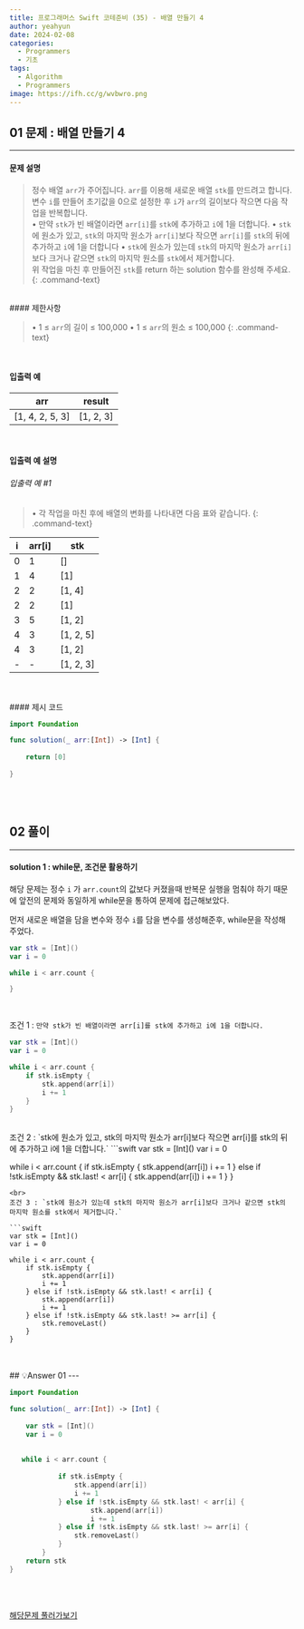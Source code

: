 ```yaml
---
title: 프로그래머스 Swift 코테준비 (35) - 배열 만들기 4
author: yeahyun
date: 2024-02-08
categories:
  - Programmers
  - 기초
tags:
  - Algorithm
  - Programmers
image: https://ifh.cc/g/wvbwro.png
---
```

## 01 문제 : 배열 만들기 4

---
#### 문제 설명

>정수 배열 `arr`가 주어집니다. `arr`를 이용해 새로운 배열 `stk`를 만드려고 합니다.   
>변수 `i`를 만들어 초기값을 0으로 설정한 후 `i`가 `arr`의 길이보다 작으면 다음 작업을 반복합니다.   
>	• 만약 `stk`가 빈 배열이라면 `arr[i]`를 `stk`에 추가하고 `i`에 1을 더합니다.
>	• `stk`에 원소가 있고, `stk`의 마지막 원소가 `arr[i]`보다 작으면 `arr[i]`를 `stk`의 뒤에 추가하고 `i`에 1을 더합니다
>	• `stk`에 원소가 있는데 `stk`의 마지막 원소가 `arr[i]`보다 크거나 같으면 `stk`의 마지막 원소를 `stk`에서 제거합니다.   
>위 작업을 마친 후 만들어진 `stk`를 return 하는 solution 함수를 완성해 주세요.
{: .command-text}

<BR>
#### 제한사항

>• 1 ≤ `arr`의 길이 ≤ 100,000
>	• 1 ≤ `arr`의 원소 ≤ 100,000
{: .command-text}
<BR>

#### 입출력 예


|arr|result|
|---|---|
|[1, 4, 2, 5, 3]|[1, 2, 3]|

<BR>

#### 입출력 예 설명

###### 입출력 예 #1

>• 각 작업을 마친 후에 배열의 변화를 나타내면 다음 표와 같습니다.
{: .command-text}




|i|arr[i]|stk|
|---|---|---|
|0|1|[]|
|1|4|[1]|
|2|2|[1, 4]|
|2|2|[1]|
|3|5|[1, 2]|
|4|3|[1, 2, 5]|
|4|3|[1, 2]|
|-|-|[1, 2, 3]|


<br>
<br>
#### 제시 코드

```swift
import Foundation

func solution(_ arr:[Int]) -> [Int] {
    
    return [0]
    
}
```

<br>
<br>

## 02 풀이 
---

#### solution 1 : while문, 조건문 활용하기

해당 문제는 정수 `i` 가 `arr.count`의 값보다 커졌을때 반복문 실행을 멈춰야 하기 때문에 앞전의 문제와 동일하게 while문을 통하여 문제에 접근해보았다.

먼저 새로운 배열을 담을 변수와 정수 `i`를 담을 변수를 생성해준후, while문을 작성해 주었다.

```swift
var stk = [Int]()
var i = 0

while i < arr.count { 

}
```

<br>

조건 1 : `만약 stk가 빈 배열이라면 arr[i]를 stk에 추가하고 i에 1을 더합니다.`

```swift   
var stk = [Int]()
var i = 0

while i < arr.count { 
	if stk.isEmpty {
		stk.append(arr[i])
		i += 1
	}
}
```

<br>
조건 2 : `stk에 원소가 있고, stk의 마지막 원소가 arr[i]보다 작으면 arr[i]를 stk의 뒤에 추가하고 i에 1을 더합니다.`
```swift   
var stk = [Int]()
var i = 0

while i < arr.count { 
	if stk.isEmpty {
		stk.append(arr[i])
		i += 1
	} else if !stk.isEmpty && stk.last! < arr[i] {
		stk.append(arr[i])
		i += 1
	}
}
```
<br>
조건 3 : `stk에 원소가 있는데 stk의 마지막 원소가 arr[i]보다 크거나 같으면 stk의 마지막 원소를 stk에서 제거합니다.`

```swift   
var stk = [Int]()
var i = 0

while i < arr.count { 
	if stk.isEmpty {
		stk.append(arr[i])
		i += 1
	} else if !stk.isEmpty && stk.last! < arr[i] {
		stk.append(arr[i])
		i += 1
	} else if !stk.isEmpty && stk.last! >= arr[i] {
		stk.removeLast()
	}
}
```
<br>
<br>
## 💡Answer 01
---

```swift
import Foundation

func solution(_ arr:[Int]) -> [Int] {
    
    var stk = [Int]()
    var i = 0
    
    
   while i < arr.count {
        
            if stk.isEmpty {
                stk.append(arr[i])
                i += 1
            } else if !stk.isEmpty && stk.last! < arr[i] {
                    stk.append(arr[i])
                    i += 1
            } else if !stk.isEmpty && stk.last! >= arr[i] {
                stk.removeLast() 
            }
        }
    return stk
}
```

<br>
<br>

[해당문제 풀러가보기](https://school.programmers.co.kr/learn/courses/30/lessons/181918)